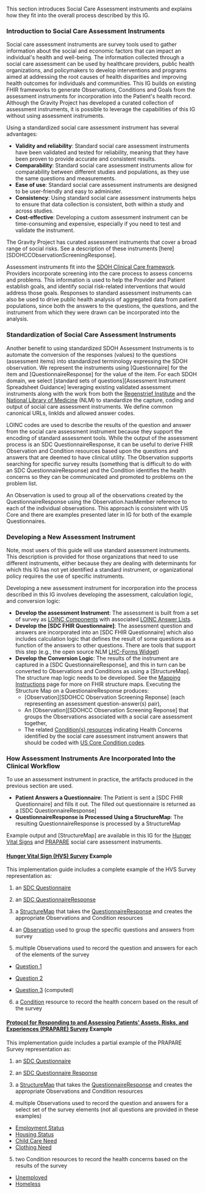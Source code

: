 This section introduces Social Care Assessment instruments and explains how they fit into the overall process described by this IG.

### Introduction to Social Care Assessment Instruments
Social care assessment instruments are survey tools used to gather information about the social and economic factors that can impact an individual's health and well-being. The information collected through a social care assessment can be used by healthcare providers, public health organizations, and policymakers to develop interventions and programs aimed at addressing the root causes of health disparities and improving health outcomes for individuals and communities. This IG builds on existing FHIR frameworks to generate Observations, Conditions and Goals from the assessment instruments for incorporation into the Patient's health record. Although the Gravity Project has developed a curated collection of assessment instruments, it is possible to leverage the capabilities of this IG without using assessment instruments.

Using a standardized social care assessment instrument has several advantages:
* **Validity and reliability**: Standard social care assessment instruments have been validated and tested for reliability, meaning that they have been proven to provide accurate and consistent results.
* **Comparability**: Standard social care assessment instruments allow for comparability between different studies and populations, as they use the same questions and measurements.
* **Ease of use**: Standard social care assessment instruments are designed to be user-friendly and easy to administer.
* **Consistency**: Using standard social care assessment instruments helps to ensure that data collection is consistent, both within a study and across studies.
* **Cost-effective**: Developing a custom assessment instrument can be time-consuming and expensive, especially if you need to test and validate the instrument.

The Gravity Project has curated assessment instruments that cover a broad range of social risks.  See a description of these instruments [here][SDOHCCObservationScreeningResponse].

Assessment instruments fit into the [SDOH Clinical Care framework](sdoh_clinical_care_scope_alt.html#conceptual-framework). Providers incorporate screening into the care process to assess concerns and problems.  This information is used to help the Provider and Patient establish goals, and identify social risk-related interventions that would address those goals.  Responses to standard assessment instruments can also be used to drive public health analysis of aggregated data from patient populations, since both the answers to the questions, the questions, and the instrument from which they were drawn can be incorporated into the analysis.

### Standardization of Social Care Assessment Instruments
Another benefit to using standardized SDOH Assessment Instruments is to automate the conversion of the responses (values) to the questions (assessment items) into standardized terminology expressing the SDOH observation. We represent the instruments using [Questionnaire] for the item and [QuestionnaireResponse] for the value of the item. For each SDOH domain, we select [standard sets of questions][Assessment Instrument Spreadsheet Guidance] leveraging existing validated assessment instruments along with the work from both the [Regenstrief Institute](https://www.regenstrief.org/) and the  [National Library of Medicine](https://www.nlm.nih.gov/) (NLM) to standardize the capture, coding and output of social care assessment instruments.
We define common canonical URLs, linkIds and allowed answer codes.

LOINC codes are used to describe the results of the question and answer from the social care assessment instrument because they support the encoding of standard assessment tools. While the output of the assessment process is an SDC QuestionnaireResponse, it can be useful to derive FHIR Observation and Condition resources based upon the questions and answers that are deemed to have clinical utility. The Observation supports searching for specific survey results (something that is difficult to do with an SDC QuestionnaireResponse) and the Condition identifies the health concerns so they can be communicated and promoted to problems on the problem list. 

An Observation is used to group all of the observations created by the QuestionnaireResponse using the Observation.hasMember reference to each of the individual observations. This approach is consistent with US Core and there are examples presented later in IG for both of the example Questionnaires.

### Developing a New Assessment Instrument
Note, most users of this guide will use standard assessment instruments.  This description is provided for those organizations that need to use different instruments, either because they are dealing with determinants for which this IG has not yet identified a standard instrument, or oganizational policy requires the use of specific instruments.

Developing a new assessment instrument for incorporation into the process described in this IG involves developing the assessment, calculation logic, and conversion logic:
* **Develop the assessment Instrument**:  The assessment is built from a set of survey as [LOINC Components](https://loinc.org/kb/faq/structure/) with associated [LOINC Answer Lists](https://loinc.org/forums/topic/answer-lists/).
* **Develop the [SDC FHIR Questionnaire]**:  The assessment question and answers are incorporated into an [SDC FHIR Questionnaire] which also includes calculation logic that defines the result of some questions as a function of the answers to other questions.  There are tools that support this step (e.g., the open source NLM [LHC-Forms Widget](https://lhcforms.nlm.nih.gov/lhcforms))
* **Develop the Conversion Logic**: The results of the instrument are captured in a [SDC QuestionnaireResponse], and this in turn can be converted to Observations and Conditions as using a [StructureMap].  The structure map logic needs to be developed.  See the [Mapping Instructions](mapping_instructions.html) page for more on FHIR structure maps. Executing the Structure Map on a QuestionaireResponse produces:
  * [Observation][SDOHCC Observation Screening Reponse] (each representing an assessment question-answer(s) pair),
  * An  [Observation][SDOHCC Observation Screening Reponse] that groups the Observations associated with a social care assessment together,
  * The related [Condition(s) resources](StructureDefinition-SDOHCC-Condition.html) indicating Health Concerns identified by the social care assessment instrument answers that should be coded with [US Core Condition codes](http://hl7.org/fhir/us/core/ValueSet/us-core-condition-code).


### How Assessment Instruments Are Incorporated Into the Clinical Workflow

To use an assessment instrument in practice, the artifacts produced in the previous section are used.
* **Patient Answers a Questionnaire**:  The Patient is sent a [SDC FHIR Questionnaire] and fills it out. The filled out questionnaire is returned as a [SDC QuestionnaireResponse]
* **QuestionnaireResponse is Processed Using a StructureMap**:  The resulting QuestionnaireResponse is processed by a StructureMap

Example output and [StructureMap] are available in this IG for the [Hunger Vital Signs](https://loinc.org/88121-9/) and [PRAPARE](https://loinc.org/93025-5/) social care assessment instruments.

#### [Hunger Vital Sign (HVS) Survey](https://loinc.org/88121-9/) Example

This implementation guide includes a complete example of the HVS Survey representation as:

1) an [SDC Questionnaire](Questionnaire-SDOHCC-QuestionnaireHungerVitalSign.html)

2) an [SDC QuestionnaireResponse](QuestionnaireResponse-SDOHCC-QuestionnaireResponseHungerVitalSignExample.html)

3) a [StructureMap](StructureMap-SDOHCC-StructureMapHungerVitalSign.html) that takes the [QuestionnaireResponse](QuestionnaireResponse-SDOHCC-QuestionnaireResponseHungerVitalSignExample.html) and creates the appropriate Observations and Condition resources

4) an [Observation](Observation-SDOHCC-ObservationResponseHungerVitalSignGroupingExample.html) used to group the specific questions and answers from survey

5) multiple Observations used to record the question and answers for each of the elements of the survey

- 	[Question 1](Observation-SDOHCC-ObservationResponseHungerVitalSignQuestion1Example.html)

- 	[Question 2](Observation-SDOHCC-ObservationResponseHungerVitalSignQuestion2Example.html)

- 	[Question 3](Observation-SDOHCC-ObservationResponseHungerVitalSignQuestion3Example.html) (computed)

6)  a [Condition](Condition-SDOHCC-ConditionFoodInsecurityExample.html) resource to record the health concern based on the result of the survey

#### [Protocol for Responding to and Assessing Patients' Assets, Risks, and Experiences (PRAPARE) Survey](https://loinc.org/93025-5/) Example

This implementation guide includes a partial example of the PRAPARE Survey representation as:

1) an [SDC Questionnaire](Questionnaire-SDOHCC-QuestionnairePRAPARE.html)

2) an [SDC Questionnaire Response](QuestionnaireResponse-SDOHCC-QuestionnaireResponsePRAPAREExample.html)

3) a [StructureMap](StructureMap-SDOHCC-StructureMapPRAPARE.html) that takes the [QuestionnaireResponse](QuestionnaireResponse-SDOHCC-QuestionnaireResponsePRAPAREExample.html) and creates the appropriate Observations and Condition resources

4) multiple Observations used to record the question and answers for a select set of the survey elements (not all questions are provided in these examples)

- [Employment Status](Observation-SDOHCC-ObservationResponsePRAPAREEmploymentStatusExample.html)
- [Housing Status](Observation-SDOHCC-ObservationResponsePRAPAREHousingStatusExample.html)
- [Child Care Need](Observation-SDOHCC-ObservationResponsePRAPAREChildCareNeedExample.html)
- [Clothing Need](Observation-SDOHCC-ObservationResponsePRAPAREClothingNeedExample.html)

5)  two Condition resources to record the health concerns based on the results of the survey

- [Unemployed](Condition-SDOHCC-ConditionUnemployedExample.html)
- [Homeless](Condition-SDOHCC-ConditionHomelessExample.html)
